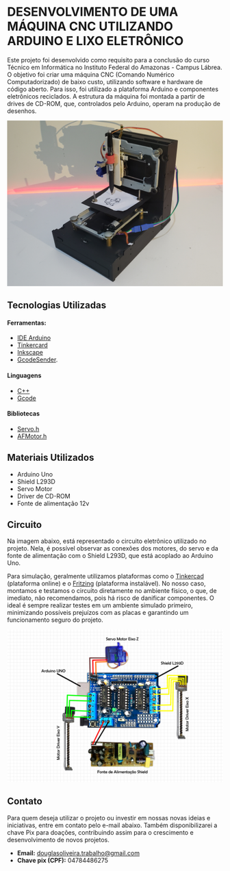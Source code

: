# DESENVOLVIMENTO DE UMA MÁQUINA CNC UTILIZANDO ARDUINO E LIXO ELETRÔNICO

Este projeto foi desenvolvido como requisito para a conclusão do curso Técnico em Informática no Instituto Federal do Amazonas - Campus Lábrea. O objetivo foi criar uma máquina CNC (Comando Numérico Computadorizado) de baixo custo, utilizando software e hardware de código aberto. Para isso, foi utilizado a plataforma Arduino e componentes eletrônicos reciclados. A estrutura da máquina foi montada a partir de drives de CD-ROM, que, controlados pelo Arduino, operam na produção de desenhos.

![Imagem não encontrada!](images/img-cnc.jpg)


## Tecnologias Utilizadas

#### Ferramentas:
* [IDE Arduino](https://www.arduino.cc/en/software)
* [Tinkercard](https://www.tinkercad.com/)
* [Inkscape](https://inkscape.org/pt-br/release/inkscape-1.4/) 
* [GcodeSender](https://chromewebstore.google.com/detail/gcode-sender/ngncibnakmabjlfpadjagnbdjbhoelom).

#### Linguagens
* [C++](https://devdocs.io/cpp/)
* [Gcode](https://marlinfw.org/meta/gcode/)

#### Bibliotecas
* [Servo.h](https://docs.arduino.cc/libraries/servo/)
* [AFMotor.h](https://github.com/adafruit/Adafruit-Motor-Shield-library/)

## Materiais Utilizados

* Arduino Uno
* Shield L293D
* Servo Motor
* Driver de CD-ROM
* Fonte de alimentação 12v

## Circuito

Na imagem abaixo, está representado o circuito eletrônico utilizado no projeto. Nela, é possível observar as conexões dos motores, do servo e da fonte de alimentação com o Shield L293D, que está acoplado ao Arduino Uno.

Para simulação, geralmente utilizamos plataformas como o [Tinkercad](https://www.tinkercad.com/) (plataforma online) e o [Fritzing](https://fritzing.org/download/) (plataforma instalável). No nosso caso, montamos e testamos o circuito diretamente no ambiente físico, o que, de imediato, não recomendamos, pois há risco de danificar componentes. O ideal é sempre realizar testes em um ambiente simulado primeiro, minimizando possíveis prejuízos com as placas e garantindo um funcionamento seguro do projeto.

![Imagem não encontrada!](images/circuit.png)

## Contato

Para quem deseja utilizar o projeto ou investir em nossas novas ideias e iniciativas, entre em contato pelo e-mail abaixo. Também disponibilizarei a chave Pix para doações, contribuindo assim para o crescimento e desenvolvimento de novos projetos.

 * **Email:** douglasoliveira.trabalho@gmail.com
 * **Chave pix (CPF):** 04784486275